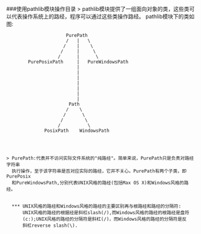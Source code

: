 ###使用pathlib模块操作目录
	> pathlib模块提供了一组面向对象的类，这些类可以代表操作系统上的路经，程序可以通过这些类操作路经。
	  pathlib模块下的类如图:

					      PurePath
                          /   |   \
                         /    |    \
                        /     |     \
                       /      |      \
		    PurePosixPath     |   PureWindowsPath
							  |
                              |
							  |
							  |
							  |
							  |
							  |
		                   Path
						  /    \
						 /      \
						/        \
					   /          \
		          PosixPath    WindowsPath




	> PurePath:代表并不访问实际文件系统的"纯路经"。简单来说，PurePath只是负责对路经字符串
	  执行操作，至于该字符串是否对应实际的路经，它并不关心。PurePath有两个子类，即PurePosix
	  和PureWindowsPath,分别代表UNIX风格的路经(包括Max OS X)和Windows风格的路经。


	  *** UNIX风格的路经和Windows风格的路经的主要区别再与根路经和路经的分隔符:
	  	  UNIX风格的路经的根据经是斜杠slash(/),而Windows风格的路经的根路经是盘符
		  (c:);UNIX风格的路经的分隔符是斜杠(/)，而Windows风格的路经的分隔符是反
		  斜杠reverse slash(\).
	
